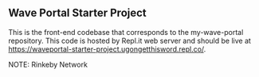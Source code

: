 ## Wave Portal Starter Project

This is the front-end codebase that corresponds to the my-wave-portal repository. This code is hosted by Repl.it web
server and should be live at https://waveportal-starter-project.ugongetthisword.repl.co/.

NOTE: Rinkeby Network
